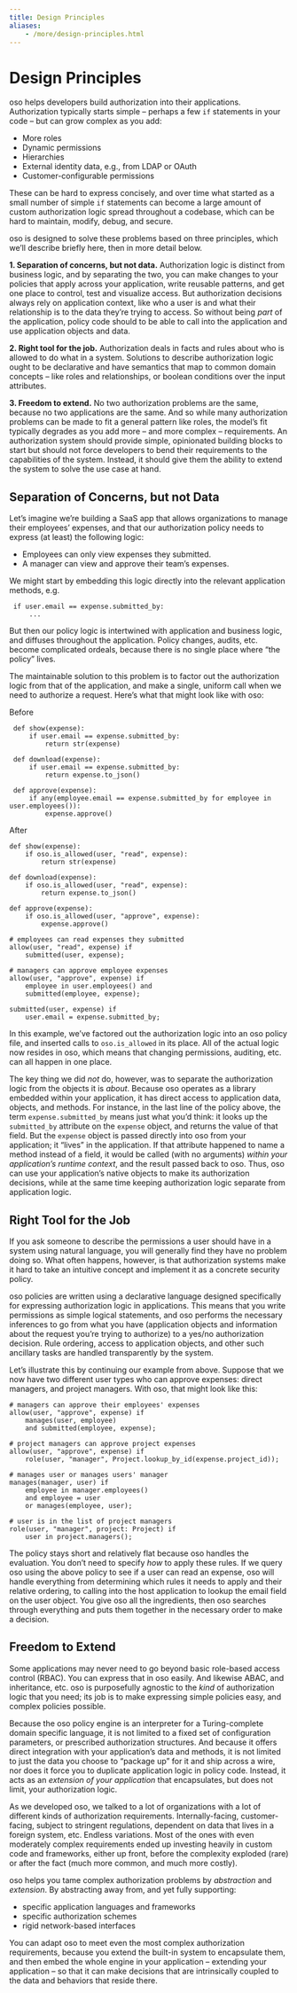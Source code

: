 ```yaml
---
title: Design Principles
aliases: 
    - /more/design-principles.html
---
```


# Design Principles

oso helps developers build authorization into their applications.
Authorization typically starts simple – perhaps a few `if` statements
in your code – but can grow complex as you add:


* More roles
* Dynamic permissions
* Hierarchies
* External identity data, e.g., from LDAP or OAuth
* Customer-configurable permissions

These can be hard to express concisely, and over time what started as a small
number of simple `if` statements can become a large amount of custom
authorization logic spread throughout a codebase, which can be hard to maintain,
modify, debug, and secure.

oso is designed to solve these problems based on three principles, which we’ll
describe briefly here, then in more detail below.

**1. Separation of concerns, but not data.** Authorization logic is distinct
from business logic, and by separating the two, you can make changes to your
policies that apply across your application, write reusable patterns, and get
one place to control, test and visualize access. But authorization decisions
always rely on application context, like who a user is and what their relationship
is to the data they’re trying to access. So without being *part* of the
application, policy code should to be able to call into the application
and use application objects and data.

**2. Right tool for the job.** Authorization deals in facts and rules about who
is allowed to do what in a system. Solutions to describe authorization logic
ought to be declarative and have semantics that map to common domain concepts –
like roles and relationships, or boolean conditions over the input attributes.

**3. Freedom to extend.** No two authorization problems are the same,
because no two applications are the same. And so while many authorization
problems can be made to fit a general pattern like roles, the model’s fit
typically degrades as you add more – and more complex – requirements.
An authorization system should provide simple, opinionated building blocks
to start but should not force developers to bend their requirements to the
capabilities of the system. Instead, it should give them the ability to
extend the system to solve the use case at hand.

## Separation of Concerns, but not Data

Let’s imagine we’re building a SaaS app that allows organizations to manage
their employees’ expenses, and that our authorization policy needs to express
(at least) the following logic:


* Employees can only view expenses they submitted.
* A manager can view and approve their team’s expenses.

We might start by embedding this logic directly into the relevant
application methods, e.g.

```
 if user.email == expense.submitted_by:
     ...
```

But then our policy logic is intertwined with application and business
logic, and diffuses throughout the application. Policy changes, audits,
etc. become complicated ordeals, because there is no single place where
“the policy” lives.

The maintainable solution to this problem is to factor out the
authorization logic from that of the application, and make a single,
uniform call when we need to authorize a request. Here’s what that
might look like with oso:

Before

```
 def show(expense):
     if user.email == expense.submitted_by:
         return str(expense)

 def download(expense):
     if user.email == expense.submitted_by:
         return expense.to_json()

 def approve(expense):
     if any(employee.email == expense.submitted_by for employee in user.employees()):
         expense.approve()
```

After

```
def show(expense):
    if oso.is_allowed(user, "read", expense):
        return str(expense)

def download(expense):
    if oso.is_allowed(user, "read", expense):
        return expense.to_json()

def approve(expense):
    if oso.is_allowed(user, "approve", expense):
        expense.approve()
```

```
# employees can read expenses they submitted
allow(user, "read", expense) if
    submitted(user, expense);

# managers can approve employee expenses
allow(user, "approve", expense) if
    employee in user.employees() and
    submitted(employee, expense);

submitted(user, expense) if
    user.email = expense.submitted_by;
```

In this example, we’ve factored out the authorization logic into an
oso policy file, and inserted calls to `oso.is_allowed` in its place.
All of the actual logic now resides in oso, which means that changing
permissions, auditing, etc. can all happen in one place.

The key thing we did *not* do, however, was to separate the authorization
logic from the objects it is *about*. Because oso operates as a library
embedded within your application, it has direct access to application
data, objects, and methods. For instance, in the last line of the policy
above, the term `expense.submitted_by` means just what you’d think:
it looks up the `submitted_by` attribute on the `expense` object,
and returns the value of that field. But the `expense` object is passed
directly into oso from your application; it “lives” in the application.
If that attribute happened to name a method instead of a field, it would
be called (with no arguments) *within your application’s runtime context*,
and the result passed back to oso. Thus, oso can use your application’s
native objects to make its authorization decisions, while at the same time
keeping authorization logic separate from application logic.

## Right Tool for the Job

If you ask someone to describe the permissions a user should have in a system
using natural language, you will generally find they have no problem doing so.
What often happens, however, is that authorization systems make it hard to
take an intuitive concept and implement it as a concrete security policy.

oso policies are written using a declarative language designed specifically
for expressing authorization logic in applications. This means that you write
permissions as simple logical statements, and oso performs the necessary
inferences to go from what you have (application objects and information
about the request you’re trying to authorize) to a yes/no authorization
decision. Rule ordering, access to application objects, and other such
ancillary tasks are handled transparently by the system.

Let’s illustrate this by continuing our example from above.
Suppose that we now have two different user types who can approve expenses:
direct managers, and project managers. With oso, that might look like this:

```
# managers can approve their employees' expenses
allow(user, "approve", expense) if
    manages(user, employee)
    and submitted(employee, expense);

# project managers can approve project expenses
allow(user, "approve", expense) if
    role(user, "manager", Project.lookup_by_id(expense.project_id));
```

```
# manages user or manages users' manager
manages(manager, user) if
    employee in manager.employees()
    and employee = user
    or manages(employee, user);

# user is in the list of project managers
role(user, "manager", project: Project) if
    user in project.managers();
```

The policy stays short and relatively flat because oso handles the evaluation.
You don’t need to specify *how* to apply these rules. If we query oso using the
above policy to see if a user can read an expense, oso will handle everything
from determining which rules it needs to apply and their relative ordering, to
calling into the host application to lookup the email field on the user object.
You give oso all the ingredients, then oso searches through everything and puts
them together in the necessary order to make a decision.

## Freedom to Extend

Some applications may never need to go beyond basic role-based access control
(RBAC). You can express that in oso easily.
And likewise ABAC,
and inheritance, etc.
oso is purposefully agnostic to the *kind* of authorization logic
that you need; its job is to make expressing simple policies easy,
and complex policies possible.

Because the oso policy engine is an interpreter for a Turing-complete
domain specific language, it is not limited to a fixed set of configuration
parameters, or prescribed authorization structures. And because it offers
direct integration with your application’s data and methods, it is not
limited to just the data you choose to “package up” for it and ship
across a wire, nor does it force you to duplicate application logic
in policy code. Instead, it acts as an *extension of your application*
that encapsulates, but does not limit, your authorization logic.

<!-- kill this paragraph? -->
As we developed oso, we talked to a lot of organizations with a lot
of different kinds of authorization requirements. Internally-facing,
customer-facing, subject to stringent regulations, dependent on data
that lives in a foreign system, etc. Endless variations. Most of the
ones with even moderately complex requirements ended up investing
heavily in custom code and frameworks, either up front, before the
complexity exploded (rare) or after the fact (much more common, and
much more costly).

oso helps you tame complex authorization problems by *abstraction*
and *extension*. By abstracting away from, and yet fully supporting:


* specific application languages and frameworks
* specific authorization schemes
* rigid network-based interfaces

You can adapt oso to meet even the most complex authorization requirements,
because you extend the built-in system to encapsulate them, and then
embed the whole engine in your application – extending your application –
so that it can make decisions that are intrinsically coupled to the data
and behaviors that reside there.
